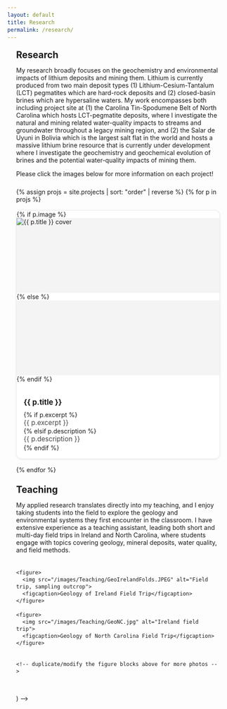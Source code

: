 ```yaml
---
layout: default
title: Research
permalink: /research/
---
```


<style>
/* Add spacing so content isn’t flush with screen edges */
.page-content {
  max-width: 900px;   /* keeps text in a nice readable width */
  margin: 0 auto;     /* centers the content */
  padding: 0 20px;    /* adds space on left/right */
  box-sizing: border-box;
}

/* Optional: nicer typography spacing for headings & paragraphs */
.page-content h1,
.page-content h2,
.page-content h3 {
  margin-top: 1.25rem;
  margin-bottom: 0.6rem;
}

/* Simple, theme-friendly project grid */
.project-grid {
  display: grid;
  grid-template-columns: repeat(auto-fill, minmax(260px, 1fr));
  gap: 16px;
  margin: 1.5rem 0;
}
.project-card {
  display: block;
  background: #fff;
  border-radius: 12px;
  border: 1px solid rgba(0,0,0,.08);
  box-shadow: 0 1px 4px rgba(0,0,0,.08);
  overflow: hidden;
  text-decoration: none;
  color: inherit;
  transition: transform .08s ease, box-shadow .2s ease;
}
.project-card:hover {
  transform: translateY(-2px);
  box-shadow: 0 6px 16px rgba(0,0,0,.12);
}
.project-card__img {
  width: 100%;
  height: 170px;
  object-fit: cover;
  display: block;
  background: #f4f4f4;
}
.project-card__body {
  padding: .85rem 1rem 1rem;
}
.project-card__title {
  margin: 0 0 .25rem;
  font-size: 1.05rem;
  font-weight: 700;
}
.project-card__desc {
  margin: 0;
  color: #444;
  font-size: .95rem;
  line-height: 1.35;
}

/* Teaching gallery: reuse responsive grid but smaller thumbnails */
.teaching-gallery {
  display: grid;
  grid-template-columns: repeat(auto-fit, minmax(220px, 1fr));
  gap: 16px;
  margin: 1.25rem 0 2rem;
}
.teaching-gallery figure {
  margin: 0;
  background: #fff;
  border-radius: 8px;
  overflow: hidden;
  border: 1px solid rgba(0,0,0,0.06);
  box-shadow: 0 1px 6px rgba(0,0,0,0.06);
  display: flex;
  flex-direction: column;
}
.teaching-gallery img {
  width: 100%;
  height: 160px;
  object-fit: cover;
  display: block;
}
.teaching-gallery figcaption {
  padding: 0.5rem 0.75rem;
  font-size: 0.92rem;
  color: #333;
  line-height: 1.3;
}

/* Make sure long code/links wrap inside the container */
.page-content p, .page-content a {
  word-break: break-word;
}
</style>

<div class="page-content">
  <h2>Research</h2>
  
  <!-- ✍️ Edit this intro text anytime -->
  <p>
   My research broadly focuses on the geochemistry and environmental impacts of lithium deposits and mining them. Lithium is currently produced from two main deposit types (1) Lithium-Cesium-Tantalum (LCT) pegmatites which are hard-rock deposits and (2) closed-basin brines which are hypersaline waters. My work encompasses both including project site at (1) the Carolina Tin-Spodumene Belt of North Carolina which hosts LCT-pegmatite deposits, where I investigate the natural and mining related water-quality impacts to streams and groundwater throughout a legacy mining region, and (2) the Salar de Uyuni in Bolivia which is the largest salt flat in the world and hosts a massive lithium brine resource that is currently under development where I investigate the geochemistry and geochemical evolution of brines and the potential water-quality impacts of mining them.
  </p>

  <p>Please click the images below for more information on each project!</p>

  <div class="project-grid">
    {% assign projs = site.projects | sort: "order" | reverse %}
    {% for p in projs %}
    <a class="project-card" href="{{ p.url | relative_url }}">
      {% if p.image %}
        <img class="project-card__img" src="{{ p.image | relative_url }}" alt="{{ p.title }} cover">
      {% else %}
        <div class="project-card__img" aria-hidden="true"></div>
      {% endif %}
      <div class="project-card__body">
        <h3 class="project-card__title">{{ p.title }}</h3>
        {% if p.excerpt %}
          <p class="project-card__desc">{{ p.excerpt }}</p>
        {% elsif p.description %}
          <p class="project-card__desc">{{ p.description }}</p>
        {% endif %}
      </div>
    </a>
    {% endfor %}
  </div> <!-- /.project-grid -->

  <!-- ===== Teaching section (placed BELOW the project gallery) ===== -->
  <h2>Teaching</h2>
  <p>
    My applied research translates directly into my teaching, and I enjoy taking students into the field to explore the geology and environmental systems they first encounter in the classroom. I have extensive experience as a teaching assistant, leading both short and multi-day field trips in Ireland and North Carolina, where students engage with topics covering geology, mineral deposits, water quality, and field methods.
  </p>

  <!-- Teaching photo gallery: add/remove <figure> blocks and update image src/captions -->
  <div class="teaching-gallery">

    <figure>
      <img src="/images/Teaching/GeoIrelandFolds.JPEG" alt="Field trip, sampling outcrop">
      <figcaption>Geology of Ireland Field Trip</figcaption>
    </figure>

    <figure>
      <img src="/images/Teaching/GeoNC.jpg" alt="Ireland field trip">
      <figcaption>Geology of North Carolina Field Trip</figcaption>
    </figure>


    <!-- duplicate/modify the figure blocks above for more photos -->
  </div> <!-- /.teaching-gallery -->

<!-- Lightbox overlay (place this just before the final </div> <!-- /.page-content --> ) -->
<style>
/* Lightbox overlay */
#lightbox-overlay {
  display: none;
  position: fixed;
  z-index: 9999;
  inset: 0; /* top:0; right:0; bottom:0; left:0 */
  background: rgba(0,0,0,0.85);
  align-items: center;
  justify-content: center;
  padding: 24px;
  box-sizing: border-box;
}

/* Container for image + caption */
#lightbox-inner {
  max-width: 98%;
  max-height: 98%;
  display: flex;
  flex-direction: column;
  align-items: center;
  gap: 8px;
}

#lightbox-inner img {
  max-width: 100%;
  max-height: 80vh;
  border-radius: 6px;
  box-shadow: 0 8px 30px rgba(0,0,0,0.6);
}

/* Caption */
#lightbox-caption {
  color: #eee;
  font-size: 0.95rem;
  text-align: center;
  max-width: 90%;
}

/* Close button */
#lightbox-close {
  position: absolute;
  top: 12px;
  right: 16px;
  background: rgba(255,255,255,0.06);
  color: #fff;
  border: none;
  padding: 6px 10px;
  border-radius: 6px;
  cursor: pointer;
  font-size: 0.95rem;
  backdrop-filter: blur(2px);
}
#lightbox-close:hover { background: rgba(255,255,255,0.12); }

/* Small screens tweak */
@media (max-width: 560px) {
  #lightbox-inner img { max-height: 70vh; }
  #lightbox-caption { font-size: 0.9rem; }
}
</style>

<div id="lightbox-overlay" aria-hidden="true" role="dialog" aria-modal="true">
  <button id="lightbox-close" aria-label="Close image">✕</button>
  <div id="lightbox-inner">
    <img id="lightbox-image" src="" alt="">
    <div id="lightbox-caption"></div>
  </div>
</div>

<script>
(function() {
  const overlay = document.getElementById('lightbox-overlay');
  const overlayImg = document.getElementById('lightbox-image');
  const overlayCaption = document.getElementById('lightbox-caption');
  const closeBtn = document.getElementById('lightbox-close');

  // Target project thumbnails, the gallery-grid, and the teaching-gallery
  const selectors = '.project-card__img, .gallery-grid img, .teaching-gallery img';
  document.querySelectorAll(selectors).forEach(img => {
    // show zoom cursor
    img.style.cursor = 'zoom-in';

    img.addEventListener('click', function(e) {
      // Prevent navigation if image is inside an <a>
      if (e && e.preventDefault) e.preventDefault();

      // Prefer a data-full attribute for full-size image, otherwise use image src
      const fullSrc = img.getAttribute('data-full') || img.src || img.getAttribute('data-src');
      if (!fullSrc) return;

      overlayImg.src = fullSrc;
      overlayImg.alt = img.alt || '';

      // Prefer explicit caption stored in data-caption, otherwise fall back to alt text
      const caption = img.getAttribute('data-caption') || img.alt || '';
      overlayCaption.textContent = caption;

      overlay.style.display = 'flex';
      overlay.setAttribute('aria-hidden', 'false');

      // lock page scroll while lightbox open
      document.body.style.overflow = 'hidden';
    });
  });

  function closeLightbox() {
    overlay.style.display = 'none';
    overlay.setAttribute('aria-hidden', 'true');
    overlayImg.src = '';
    overlayCaption.textContent = '';
    document.body.style.overflow = '';
  }

  // Close handlers
  closeBtn.addEventListener('click', closeLightbox);
  overlay.addEventListener('click', function(e) {
    // Close only when clicking the backdrop (not the inner image)
    if (e.target === overlay) closeLightbox();
  });

  // ESC key closes
  document.addEventListener('keydown', function(e) {
    if (e.key === 'Escape' && overlay.style.display === 'flex') {
      closeLightbox();
    }
  });
})();
</script>

</div> <!-- /.page-content -->
